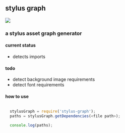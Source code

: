 stylus graph
---------

![](https://api.travis-ci.org/samccone/stylus-graph.png)

### a stylus asset graph generator

#### current status

* detects imports

#### todo

* detect background image requirements
* detect font requirements


#### how to use

```js

  stylusGraph = require('stylus-graph');
  paths = stylusGraph.getDependencies(<file path>);

  console.log(paths);
```